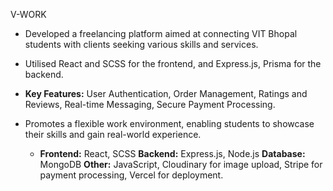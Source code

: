 V-WORK

* Developed a freelancing platform aimed at connecting VIT Bhopal students with clients seeking various skills and services.

* Utilised React and SCSS for the frontend, and Express.js, Prisma for the backend.

* **Key Features:** User Authentication, Order Management, Ratings and Reviews, Real-time Messaging, Secure Payment Processing.

* Promotes a flexible work environment, enabling students to showcase their skills and gain real-world experience.

  * **Frontend:** React, SCSS 
  **Backend:** Express.js, Node.js
  **Database:** MongoDB 
  **Other:** JavaScript, Cloudinary for image upload, Stripe for payment processing, Vercel for deployment.
